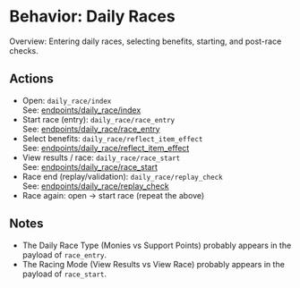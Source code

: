 # Behavior: Daily Races

Overview: Entering daily races, selecting benefits, starting, and post-race checks.

## Actions

- Open: `daily_race/index`  
   See: [endpoints/daily_race/index](../endpoints/daily_race/index/README.md)
- Start race (entry): `daily_race/race_entry`  
   See: [endpoints/daily_race/race_entry](../endpoints/daily_race/race_entry/README.md)
- Select benefits: `daily_race/reflect_item_effect`  
   See: [endpoints/daily_race/reflect_item_effect](../endpoints/daily_race/reflect_item_effect/README.md)
- View results / race: `daily_race/race_start`  
   See: [endpoints/daily_race/race_start](../endpoints/daily_race/race_start/README.md)
- Race end (replay/validation): `daily_race/replay_check`  
   See: [endpoints/daily_race/replay_check](../endpoints/daily_race/replay_check/README.md)
- Race again: open → start race (repeat the above)

## Notes

- The Daily Race Type (Monies vs Support Points) probably appears in the payload of `race_entry`.
- The Racing Mode (View Results vs View Race) probably appears in the payload of `race_start`.
